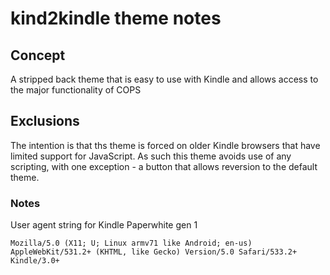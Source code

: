 # kind2kindle theme notes
## Concept
A stripped back theme that is easy to use with Kindle and allows access to the major functionality of COPS
## Exclusions
The intention is that ths theme is forced on older Kindle browsers that have limited support for JavaScript. As such this theme avoids use of any scripting, with one exception - a button that allows reversion to the default theme.

### Notes
User agent string for Kindle Paperwhite gen 1

`Mozilla/5.0 (X11; U; Linux armv71 like Android; en-us) AppleWebKit/531.2+ (KHTML, like Gecko) Version/5.0 Safari/533.2+ Kindle/3.0+`

